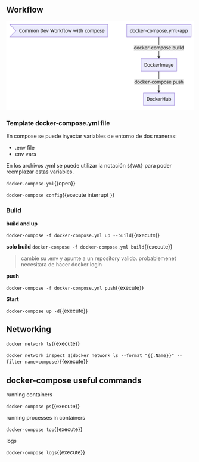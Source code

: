 
## Workflow

![1](assets/workflow.png)




### Template docker-compose.yml file

En compose se puede inyectar variables de entorno de dos maneras:
- .env file
- env vars

En los archivos .yml se puede utilizar la notación `${VAR}` para poder reemplazar estas variables.


`docker-compose.yml`{{open}}



`docker-compose config`{{execute interrupt }}

### Build

**build and up**


`docker-compose -f docker-compose.yml up --build`{{execute}}


**solo build**
`docker-compose -f docker-compose.yml build`{{execute}}


> cambie su .env y apunte a un repository valido.
> probablemenet necesitara de hacer docker login

**push**

`docker-compose -f docker-compose.yml push`{{execute}}

**Start**

`docker-compose up -d`{{execute}}

## Networking

`docker network ls`{{execute}}

`docker network inspect $(docker network ls --format "{{.Name}}" --filter name=compose)`{{execute}}


## docker-compose useful commands


running containers

`docker-compose ps`{{execute}}

running processes in containers

`docker-compose top`{{execute}}

logs

`docker-compose logs`{{execute}}

